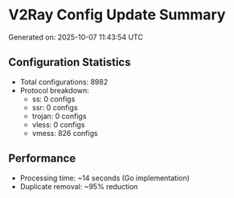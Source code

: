 # V2Ray Config Update Summary
Generated on: 2025-10-07 11:43:54 UTC

## Configuration Statistics
- Total configurations: 8982
- Protocol breakdown:
  - ss: 0 configs
  - ssr: 0 configs
  - trojan: 0 configs
  - vless: 0 configs
  - vmess: 826 configs

## Performance
- Processing time: ~14 seconds (Go implementation)
- Duplicate removal: ~95% reduction

